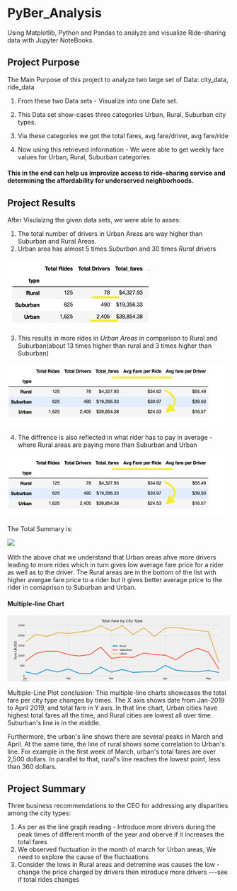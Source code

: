 # PyBer_Analysis

Using Matplotlib, Python and Pandas to analyze and visualize Ride-sharing data with Jupyter NoteBooks.

## Project Purpose

The Main Purpose of this project to analyze two large set of Data: city_data, ride_data

1. From these two Data sets - Visualize into one Date set.

2. This Data set show-cases three categories Urban, Rural, Suburban city types.

3. Via these categories we got the total fares, avg fare/driver, avg fare/ride

4. Now using this retrieved information - We were able to get weekly fare values for Urban, Rural, Suburban categories

#### This in the end can help us improvize access to ride-sharing service and determining the affordability for underserved neighborhoods.

## Project Results

After Visulaizng the given data sets, we were able to asses:

1. The total number of drivers in Urban Areas are way higher than Suburban and Rural Areas.
2. Urban area has almost 5 times *Suburban* and 30 times *Rural* drivers

![Drivers.png](/analysis/Drivers.png)


3. This results in more rides in *Urban Areas* in comparison to Rural and Suburban(about 13 times higher than rural and 3 times higher than Suburban)

![](/analysis/Fare.png)

4. The diffrence is also reflected in what rider has to pay in average - where Rural areas are paying more than Suburban and Urban

![](/analysis/Fare.png)

The Total Summary is:

![](Total_summary.png)


With the above chat we understand that Urban areas ahve more drivers leading to more rides which in turn gives low average fare price for a rider as well as to the driver.
The Rural areas are in the bottom of the list with higher avergae fare price to a rider but it gives better average price to the rider in comaprison to Suburban and Urban.

#### Multiple-line Chart

![Challenge_Fig.png](/analysis/Challenge_Fig.png)

Multiple-Line Plot conclusion:
This multiple-line charts showcases the total fare per city type changes by times. The X axis shows date from Jan-2019 to April 2019, and total fare in Y axis. In that line chart, Urban cities have highest total fares all the time, and Rural cities are lowest all over time. Suburban's line is in the middle.

Furthermore, the urban's line shows there are several peaks in March and April. At the same time, the line of rural shows some correlation to Urban's line. For example in the first week of March, urban's total fares are over 2,500 dollars. In parallel to that, rural's line reaches the lowest point, less than 360 dollars.


## Project Summary

Three business recommendations to the CEO for addressing any disparities among the city types:

1. As per as the line graph reading - Introduce more drivers during the peak times of different month of the year and oberve if it increases the total fares
2. We observed fluctuation in the month of march for Urban areas, We need to explore the cause of the fluctuations
3. Consider the lows in Rural areas and detremine was causes the low - change the price charged by drivers then introduce more drivers ---see if total rides changes 




